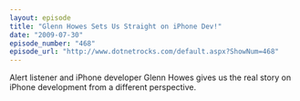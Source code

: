 ```yaml
---
layout: episode
title: "Glenn Howes Sets Us Straight on iPhone Dev!"
date: "2009-07-30"
episode_number: "468"
episode_url: "http://www.dotnetrocks.com/default.aspx?ShowNum=468"
---
```


Alert listener and iPhone developer Glenn Howes gives us the real story on iPhone development from a different perspective.
